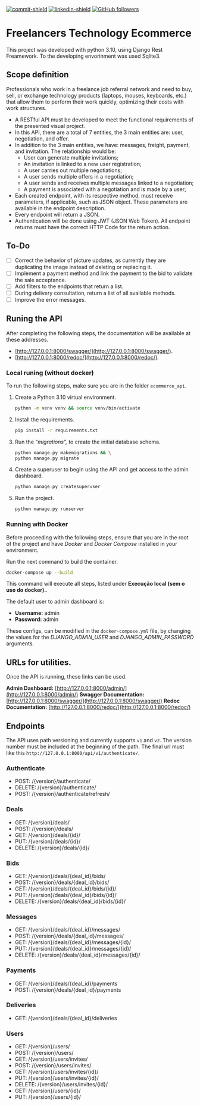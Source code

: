 [commit-shield]: https://img.shields.io/github/last-commit/Kaspary/freelancers-technology-ecommerce?style=for-the-badge&logo=GitHub
[commit-url]: https://github.com/Kaspary/freelancers-technology-ecommerce/commits/main
[linkedin-shield]: https://img.shields.io/badge/-João%20Pedro%20Kaspary-6633cc?style=for-the-badge&logo=Linkedin&colorB=2366c2
[linkedin-url]: https://linkedin.com/in/joao-pedro-kaspary
[github-shield]: https://img.shields.io/github/followers/Kaspary?label=João%20Pedro%20Kaspary&style=for-the-badge&logo=GitHub
[github-url]: https://github.com/Kaspary

[![commit-shield]][commit-url]
[![linkedin-shield]][linkedin-url]
[![GitHub followers][github-shield]][github-url]


# Freelancers Technology Ecommerce

This project was developed with python 3.10, using Django Rest Freamework. To the developing envorinment was used Sqlite3.

## Scope definition
Professionals who work in a freelance job referral network and need to buy, sell, or exchange technology products (laptops, mouses, keyboards, etc.) that allow them to perform their work quickly, optimizing their costs with work structures.

- A RESTful API must be developed to meet the functional requirements of the presented visual project.
- In this API, there are a total of 7 entities, the 3 main entities are: user, negotiation, and offer.
- In addition to the 3 main entities, we have: messages, freight, payment, and invitation. The relationship would be:
    - User can generate multiple invitations;
    - An invitation is linked to a new user registration;
    - A user carries out multiple negotiations;
    - A user sends multiple offers in a negotiation;
    - A user sends and receives multiple messages linked to a negotiation;
    - A payment is associated with a negotiation and is made by a user;
- Each created endpoint, with its respective method, must receive parameters, if applicable, such as JSON object. These parameters are available in the endpoint description.
- Every endpoint will return a JSON.
- Authentication will be done using JWT (JSON Web Token).
All endpoint returns must have the correct HTTP Code for the return action.


## To-Do

- [ ]  Correct the behavior of picture updates, as currently they are duplicating the image instead of deleting or replacing it.
- [ ]  Implement a payment method and link the payment to the bid to validate the sale acceptance.
- [ ]  Add filters to the endpoints that return a list.
- [ ]  During delivery consultation, return a list of all available methods.
- [ ]  Improve the error messages.

## Runing the API

After completing the following steps, the documentation will be available at these addresses.
- [http://127.0.0.1:8000/swagger/](http://127.0.0.1:8000/swagger/).
- [http://127.0.0.1:8000/redoc/](http://127.0.0.1:8000/redoc/).

### **Local runing (without docker)**

To run the following steps, make sure you are in the folder `ecommerce_api`.

1. Create a Python 3.10 virtual environment.
    
    ```bash
    python -m venv venv && source venv/bin/activate
    ```
    
2. Install the requirements.
    
    ```bash
    pip install -r requirements.txt
    ```
    
3. Run the “*migrations”,* to create the initial database schema.
    
    ```bash
    python manage.py makemigrations && \
    python manage.py migrate
    ```
    
4. Create a superuser to begin using the API and get access to the admin dashboard.
    
    ```bash
    python manage.py createsuperuser
    ```
    
5. Run the project.
    
    ```bash
    python manage.py runserver
    ```
    

### **Running with Docker**

Before proceeding with the following steps, ensure that you are in the root of the project and have *Docker* and *Docker Compose* installed in your environment.

Run the next command to build the container.
```bash
docker-compose up --build
```
This command will execute all steps, listed under **Execução local (sem o uso do docker).**.

The default user to admin dashboard is:
- **Username:** admin
- **Password:** admin

These configs, can be modified in the `docker-compose.yml` file, by changing the values for the *DJANGO_ADMIN_USER* and *DJANGO_ADMIN_PASSWORD* arguments.

## URLs for utilities.

Once the API is running, these links can be used.

**Admin Dashboard:** [http://127.0.0.1:8000/admin/](http://127.0.0.1:8000/admin/)
**Swagger Documentation:** [http://127.0.0.1:8000/swagger/](http://127.0.0.1:8000/swagger/)
**Redoc Documentation:** [http://127.0.0.1:8000/redoc/](http://127.0.0.1:8000/redoc/)

## Endpoints

The API uses path versioning and currently supports `v1` and `v2`. The version number must be included at the beginning of the path.
The final url must like this `http://127.0.0.1:8000/api/v1/authenticate/`.

### Authenticate
- POST: /{version}/authenticate/
- DELETE: /{version}/authenticate/
- POST: /{version}/authenticate/refresh/

### Deals
- GET: /{version}/deals/
- POST: /{version}/deals/
- GET: /{version}/deals/{id}/
- PUT: /{version}/deals/{id}/
- DELETE: /{version}/deals/{id}/

### Bids
- GET: /{version}/deals/{deal_id}/bids/
- POST: /{version}/deals/{deal_id}/bids/
- GET: /{version}/deals/{deal_id}/bids/{id}/
- PUT: /{version}/deals/{deal_id}/bids/{id}/
- DELETE: /{version}/deals/{deal_id}/bids/{id}/

### Messages
- GET: /{version}/deals/{deal_id}/messages/
- POST: /{version}/deals/{deal_id}/messages/
- GET: /{version}/deals/{deal_id}/messages/{id}/
- PUT: /{version}/deals/{deal_id}/messages/{id}/
- DELETE: /{version}/deals/{deal_id}/messages/{id}/

### Payments
- GET: /{version}/deals/{deal_id}/payments
- POST: /{version}/deals/{deal_id}/payments

### Deliveries
- GET: /{version}/deals/{deal_id}/deliveries

### Users
- GET: /{version}/users/
- POST: /{version}/users/
- GET: /{version}/users/invites/
- POST: /{version}/users/invites/
- GET: /{version}/users/invites/{id}/
- PUT: /{version}/users/invites/{id}/
- DELETE: /{version}/users/invites/{id}/
- GET: /{version}/users/{id}/
- PUT: /{version}/users/{id}/
